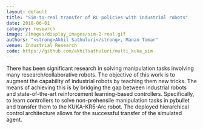 ```yaml
---
layout: default
title: "Sim-to-real transfer of RL policies with industrial robots"
date: 2018-06-01
category: research
image: /images/display_images/sim-2-real.gif
authors: "<strong>Akhil Sathuluri</strong>, Manan Tomar"
venue: Industrial Research
code: https://github.com/akhilsathuluri/multi_kuka_sim
---
```

There has been significant research in solving manipulation tasks involving many research/collaborative robots. The objective of this work is to augment the capability of industrial robots by teaching them new tricks. The means of achieving this is by bridging the gap between industrial robots and state-of-the-art reinforcement learning-based controllers. Specifically, to learn controllers to solve non-prehensile manipulation tasks in pybullet and transfer them to the KUKA-KR5-Arc robot. The deployed hierarchical control architecture allows for the successful transfer of the simulated agent.
